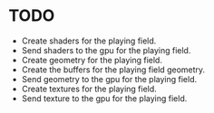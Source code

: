 # TODO
* Create shaders for the playing field.
* Send shaders to the gpu for the playing field.
* Create geometry for the playing field.
* Create the buffers for the playing field geometry.
* Send geometry to the gpu for the playing field.
* Create textures for the playing field.
* Send texture to the gpu for the playing field.
